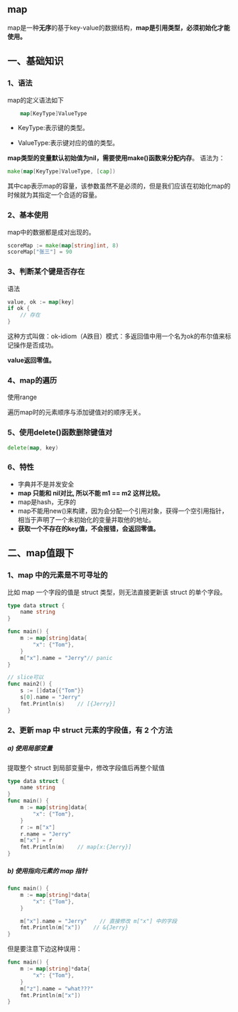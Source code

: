 ## map
map是一种**无序**的基于key-value的数据结构，**map是引用类型，必须初始化才能使用。**

## 一、基础知识
### 1、语法
map的定义语法如下
```go
    map[KeyType]ValueType
```
* KeyType:表示键的类型。

* ValueType:表示键对应的值的类型。

**map类型的变量默认初始值为nil，需要使用make()函数来分配内存**。
语法为：
```go
make(map[KeyType]ValueType, [cap])
```
其中cap表示map的容量，该参数虽然不是必须的，但是我们应该在初始化map的时候就为其指定一个合适的容量。

### 2、基本使用
map中的数据都是成对出现的。
```go
scoreMap := make(map[string]int, 8)
scoreMap["张三"] = 90
```

### 3、判断某个键是否存在
语法
```go
value, ok := map[key]
if ok {
    // 存在
} 
```
这种方式叫做：ok-idiom（A跌目）模式：多返回值中用一个名为ok的布尔值来标记操作是否成功。

**value返回零值。**

### 4、map的遍历
使用range

遍历map时的元素顺序与添加键值对的顺序无关。

### 5、使用delete()函数删除键值对
```go
delete(map, key)
```

### 6、特性
* 字典并不是并发安全
* **map 只能和 nil对比, 所以不能 m1 == m2 这样比较。**
* map是hash，无序的
* map不能用new()来构建，因为会分配一个引用对象，获得一个空引用指针，相当于声明了一个未初始化的变量并取他的地址。
* **获取一个不存在的key值，不会报错，会返回零值。**

## 二、map值跟下
### 1、map 中的元素是不可寻址的
比如 map 一个字段的值是 struct 类型，则无法直接更新该 struct 的单个字段。
```go
type data struct {
    name string
}

func main() {
    m := map[string]data{
        "x": {"Tom"},
    }
    m["x"].name = "Jerry"// panic
}

// slice可以
func main2() {
    s := []data{{"Tom"}}
    s[0].name = "Jerry"
    fmt.Println(s)    // [{Jerry}]
}
```

### 2、更新 map 中 struct 元素的字段值，有 2 个方法

##### a) 使用局部变量
提取整个 struct 到局部变量中，修改字段值后再整个赋值

```go
type data struct {
    name string
}
func main() {
    m := map[string]data{
        "x": {"Tom"},
    }
    r := m["x"]
    r.name = "Jerry"
    m["x"] = r
    fmt.Println(m)    // map[x:{Jerry}]
}
```
##### b) 使用指向元素的 map 指针

```go
func main() {
    m := map[string]*data{
        "x": {"Tom"},
    }

    m["x"].name = "Jerry"    // 直接修改 m["x"] 中的字段
    fmt.Println(m["x"])    // &{Jerry}
}
```

但是要注意下边这种误用：
```go
func main() {
    m := map[string]*data{
        "x": {"Tom"},
    }
    m["z"].name = "what???"     
    fmt.Println(m["x"])
}
```